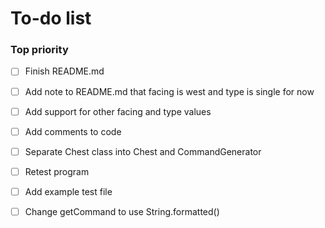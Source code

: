 # To-do list

### Top priority
- [ ] Finish README.md
- [ ] Add note to README.md that facing is west and type is single for now
- [ ] Add support for other facing and type values
- [ ] Add comments to code
- [ ] Separate Chest class into Chest and CommandGenerator
- [ ] Retest program
- [ ] Add example test file
- [ ] Change getCommand to use String.formatted()

